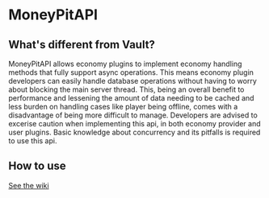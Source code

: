 # MoneyPitAPI

## What's different from Vault?

MoneyPitAPI allows economy plugins to implement economy handling methods that fully support async operations. This
means economy plugin developers can easily handle database operations without having to worry about blocking the main
server thread. This, being an overall benefit to performance and lessening the amount of data needing to be cached and
less burden on handling cases like player being offline, comes with a disadvantage of being more difficult to manage.
Developers are advised to excerise caution when implementing this api, in both economy provider and user plugins.
Basic knowledge about concurrency and its pitfalls is required to use this api.

## How to use

[See the wiki](https://github.com/YouHaveTrouble/MoneyPitAPI/wiki)
